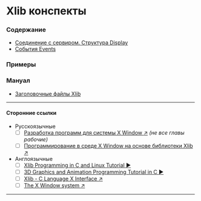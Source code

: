 # Xlib конспекты

### Содержание
- [Соединение с сервиром. Структура Display](./Conspectus/manual/structures/Display.md)
- [События Events](/Conspectus/Events.md)
### Примеры

### Мануал
- [Заголовочные файлы Xlib](./Conspectus/headers.md)

------------
#### Сторонние ссылки
- Русскоязычные
    - [ ] [Разработка программ для системы X Window :arrow_upper_right:](http://www.asvcorp.ru/tech/linux/xwinprg/index.html) *(не все главы рабочие)*
    - [ ] [Программирование в среде X Window на основе библиотеки Xlib :arrow_upper_right:](http://dfe.petrsu.ru/koi/posob/X/index.html)
- Англоязычные
    - [ ] [Xlib Programming in C and Linux Tutorial :arrow_forward:](https://www.youtube.com/watch?v=NWYwDXN7b_s&list=PLypxmOPCOkHV4cwikC5_7Z981_EBfErS1)
    - [ ] [3D Graphics and Animation Programming Tutorial in C :arrow_forward:](https://www.youtube.com/watch?v=C-jp-_Dlz6E&list=PLypxmOPCOkHXgEHW_TrzYcIkpWiuRxiL_)
    - [ ] [Xlib - C Language X Interface :arrow_upper_right:](https://www.x.org/releases/X11R7.6/doc/libX11/specs/libX11/libX11.html)
    - [ ] [The X Window system :arrow_upper_right:](https://tronche.com/gui/x/)
------------
